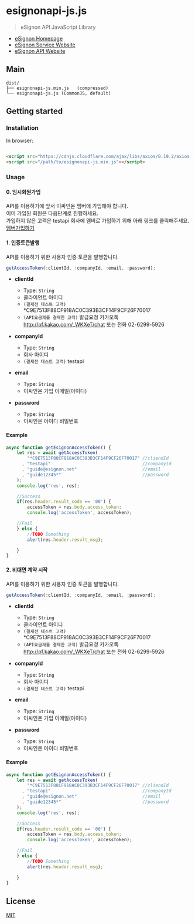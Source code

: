 # esignonapi-js.js

> eSignon API JavaScript Library

- [eSignon Homepage](https://esignon.net)
- [eSignon Service Website](https://docs.esignon.net)
- [eSignon API Website](https://api.esignon.net)


## Main

```text
dist/
├── esignonapi-js.min.js   (compressed)
└── esignonapi-js.js (CommonJS, default)
```

## Getting started

### Installation

In browser:

```html

<script src="https://cdnjs.cloudflare.com/ajax/libs/axios/0.19.2/axios.min.js"></script>
<script src="/path/to/esignonapi-js.min.js"></script>
```

### Usage

#### 0. 임시회원가입
API를 이용하기에 앞서 이싸인온 멤버에 가입해야 합니다.  
이미 가입된 회원은 다음단계로 진행하세요.  
가입하지 않은 고객은 testapi 회사에 멤버로 가입하기 위해 아래 링크를 클릭해주세요.  
<a href="https://docs.esignon.net/testapi/invite" target="_blank">멤버가입하기</a>

#### 1. 인증토큰발행
API를 이용하기 위한 사용자 인증 토큰을 발행합니다.

```js
getAccessToken(:clientId, :companyId, :email, :password);
```

- **clientId**
  - Type: `String`
  - 클라이언트 아이디
  - `(결제전 테스트 고객)` *C9E7513F88CF918AC0C393B3CF14F9CF26F70017
  - `(API요금제를 결제한 고객)` 발급요청 카카오톡 http://pf.kakao.com/_WKXeT/chat 또는 전화 02-6299-5926

- **companyId**
  - Type: `String`
  - 회사 아이디
  - `(결제전 테스트 고객)` testapi

- **email**
  - Type: `String`
  - 이싸인온 가입 이메일(아이디)

- **password**
  - Type: `String`
  - 이싸인온 아이디 비밀번호

#### Example

```js
async function getEsignonAccessToken() {
    let res = await getAccessToken(
        "*C9E7513F88CF918AC0C393B3CF14F9CF26F70017" //cliendId
      , "testapi"                                   //companyId
      , "guide@esignon.net"                         //email
      , "guide12345*"                               //password
    );
    console.log('res', res);

    //Success
    if(res.header.result_code == '00') {
        accessToken = res.body.access_token;
        console.log('accessToken', accessToken);

    //Fail
    } else {
        //TODO Something
        alert(res.header.result_msg);

    }
}
```

#### 2. 비대면 계약 시작
API를 이용하기 위한 사용자 인증 토큰을 발행합니다.

```js
getAccessToken(:clientId, :companyId, :email, :password);
```

- **clientId**
  - Type: `String`
  - 클라이언트 아이디
  - `(결제전 테스트 고객)` *C9E7513F88CF918AC0C393B3CF14F9CF26F70017
  - `(API요금제를 결제한 고객)` 발급요청 카카오톡 http://pf.kakao.com/_WKXeT/chat 또는 전화 02-6299-5926

- **companyId**
  - Type: `String`
  - 회사 아이디
  - `(결제전 테스트 고객)` testapi

- **email**
  - Type: `String`
  - 이싸인온 가입 이메일(아이디)

- **password**
  - Type: `String`
  - 이싸인온 아이디 비밀번호

#### Example

```js
async function getEsignonAccessToken() {
    let res = await getAccessToken(
        "*C9E7513F88CF918AC0C393B3CF14F9CF26F70017" //cliendId
      , "testapi"                                   //companyId
      , "guide@esignon.net"                         //email
      , "guide12345*"                               //password
    );
    console.log('res', res);

    //Success
    if(res.header.result_code == '00') {
        accessToken = res.body.access_token;
        console.log('accessToken', accessToken);

    //Fail
    } else {
        //TODO Something
        alert(res.header.result_msg);

    }
}
```

## License

[MIT](https://opensource.org/licenses/MIT)
